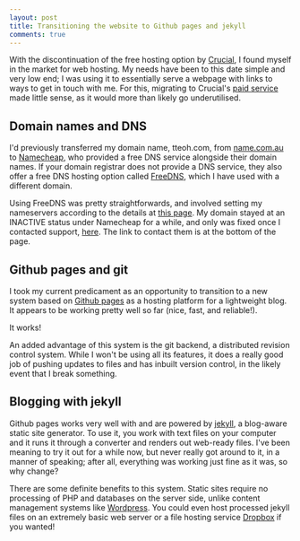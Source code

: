 ```yaml
---
layout: post
title: Transitioning the website to Github pages and jekyll
comments: true
---
```


With the discontinuation of the free hosting option by <a href="http://www.crucial.com.au">Crucial</a>, I found myself in the market for web hosting. My needs have been to this date simple and very low end; I was using it to essentially serve a webpage with links to ways to get in touch with me. For this, migrating to Crucial's <a href="http://www.crucial.com.au/web-hosting/">paid service</a> made little sense, as it would more than likely go underutilised.

## Domain names and DNS

I'd previously transferred my domain name, tteoh.com, from <a href="http://www.name.com.au">name.com.au</a> to <a href="https://www.namecheap.com/">Namecheap</a>, who provided a free DNS service alongside their domain names. If your domain registrar does not provide a DNS service, they also offer a free DNS hosting option called <a href="https://www.namecheap.com/domains/freedns.aspx">FreeDNS</a>, which I have used with a different domain. 

Using FreeDNS was pretty straightforwards, and involved setting my nameservers according to the details at <a href="https://www.namecheap.com/support/knowledgebase/article.aspx/536/51/how-do-i-set-my-domain-to-use-namecheaps-freedns-servers">this page</a>. My domain stayed at an INACTIVE status under Namecheap for a while, and only was fixed once I contacted support, <a href="https://www.namecheap.com/support/live-chat/general.aspx">here</a>. The link to contact them is at the bottom of the page. 

## Github pages and git

I took my current predicament as an opportunity to transition to a new system based on <a href="https://pages.github.com/">Github pages</a> as a hosting platform for a lightweight blog. It appears to be working pretty well so far (nice, fast, and reliable!). 

<div class="message">
  It works! 
</div>

An added advantage of this system is the git backend, a distributed revision control system. While I won't be using all its features, it does a really good job of pushing updates to files and has inbuilt version control, in the likely event that I break something. 

## Blogging with jekyll

Github pages works very well with and are powered by <a href="http://jekyllrb.com/">jekyll</a>, a blog-aware static site generator. To use it, you work with text files on your computer and it runs it through a converter and renders out web-ready files. I've been meaning to try it out for a while now, but never really got around to it, in a manner of speaking; after all, everything was working just fine as it was, so why change? 

There are some definite benefits to this system. Static sites require no processing of PHP and databases on the server side, unlike content management systems like <a href="https://wordpress.com/">Wordpress</a>. You could even host processed jekyll files on an extremely basic web server or a file hosting service <a href="http://www.dropbox.com">Dropbox</a> if you wanted! 